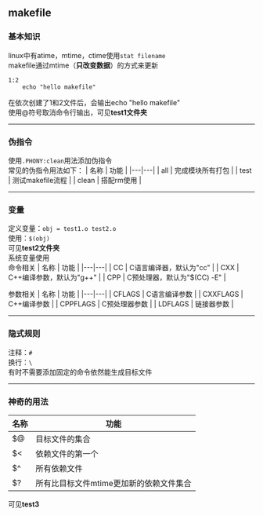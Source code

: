 ## makefile
### 基本知识
linux中有atime，mtime，ctime使用`stat filename`  
makefile通过mtime（**只改变数据**）的方式来更新  
```make
1:2
	echo "hello makefile"
```
在依次创建了1和2文件后，会输出echo "hello makefile"  
使用@符号取消命令行输出，可见**test1文件夹**  

---
### 伪指令
使用`.PHONY:clean`用法添加伪指令  
常见的伪指令用法如下：
| 名称  | 功能  |
|---|---|
| all  | 完成模块所有打包  |
| test  | 测试makefile流程  |
|  clean | 搭配rm使用  |

---
### 变量
定义变量：`obj = test1.o test2.o`  
使用：`$(obj)`  
可见**test2文件夹**  
系统变量使用  
命令相关
| 名称  | 功能  |
|---|---|
| CC  | C语言编译器，默认为"cc"  |
| CXX  | C++编译参数，默认为"g++"  |
|  CPP | C预处理器，默认为"$(CC) -E"  |

参数相关
| 名称  | 功能  |
|---|---|
| CFLAGS  | C语言编译参数  |
| CXXFLAGS  | C++编译参数  |
|  CPPFLAGS | C预处理器参数  |
|  LDFLAGS | 链接器参数  |

---

### 隐式规则
注释：`#`  
换行：`\`  
有时不需要添加固定的命令依然能生成目标文件

---

### 神奇的用法
| 名称  | 功能  |
|---|---|
| $@  | 目标文件的集合  |
| $<  | 依赖文件的第一个  |
|  $^ | 所有依赖文件  |
|  $? | 所有比目标文件mtime更加新的依赖文件集合  |
可见**test3**
